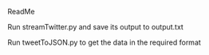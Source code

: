ReadMe

Run streamTwitter.py and save its output to output.txt

Run tweetToJSON.py to get the data in the required format
